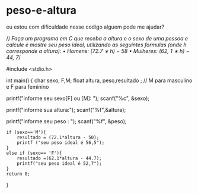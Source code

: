 # peso-e-altura
eu estou com dificuldade nesse codigo alguem pode me ajudar?

/*) Faça um programa em C que receba a altura e o sexo de uma pessoa e calcule e
mostre seu peso ideal, utilizando as seguintes formulas (onde h corresponde a
altura):
• Homens: (72.7 ∗ h) − 58
• Mulheres: (62, 1 ∗ h) − 44, 7*/

#include <stdio.h>

int main()
{
char sexo, F,M;
float altura, peso,resultado ;
// M para masculino e F para feminino

   printf("informe seu sexo[F] ou [M]: ");
   scanf("%c", &sexo);
   
   printf("informe sua altura:");
   scanf("%f",&altura);
   
   printf("informe seu peso : ");
   scanf("%f", &peso);
    
    if (sexo=='M'){
        resultado = (72.1*altura - 50);
        printf ("seu peso ideal é 56,5");
    }
    else if (sexo== 'F'){
        resultado =(62.1*altura - 44.7);
        printf("seu peso ideal é 52,7");
    }
    return 0;
}
